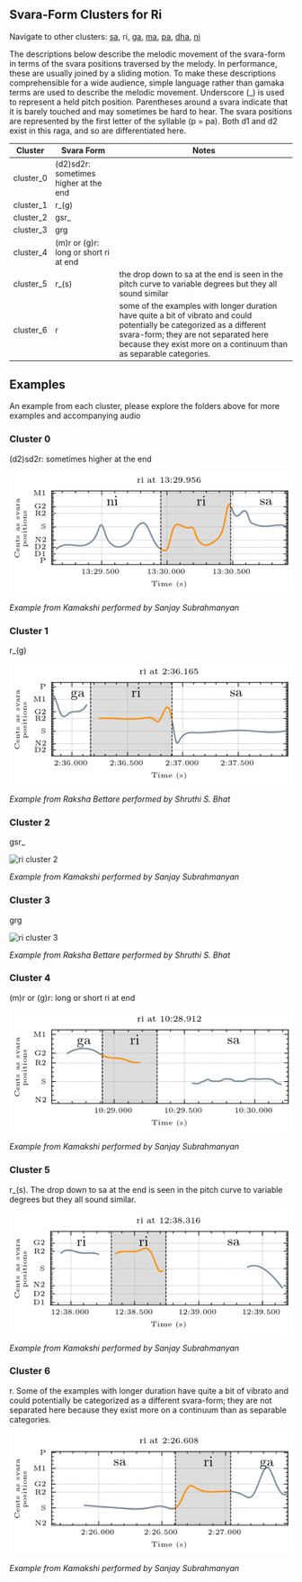 ## Svara-Form Clusters for Ri

Navigate to other clusters: [sa](../sa), ri, [ga](../ga), [ma](../ma), [pa](../pa), [dha](../dha), [ni](../ni)

The descriptions below describe the melodic movement of the svara-form in terms of the svara positions traversed by the melody. In performance, these are usually joined by a sliding motion. To make these descriptions comprehensible for a wide audience, simple language rather than gamaka terms are used to describe the melodic movement. Underscore (_) is used to represent a held pitch position. Parentheses around a svara indicate that it is barely touched and may sometimes be hard to hear. The svara positions are represented by the first letter of the syllable (p = pa). Both d1 and d2 exist in this raga, and so are differentiated here. 

| **Cluster** | **Svara Form**                        | **Notes**                                                                                                                                                                                                                               |
|-------------|----------------------------------------|-----------------------------------------------------------------------------------------------------------------------------------------------------------------------------------------------------------------------------------------|
| cluster_0   | (d2)sd2r: sometimes higher at the end  |                                                                                                                                                                                                                                         |
| cluster_1   | r_(g)                                  |                                                                                                                                                                                                                                         |
| cluster_2   | gsr_                                   |                                                                                                                                                                                                                                         |
| cluster_3   | grg                                    |                                                                                                                                                                                                                                         |
| cluster_4   | (m)r or (g)r:  long or short ri at end |                                                                                                                                                                                                                                         |
| cluster_5   | r_(s)                                  | the drop down to sa at the end is seen in the pitch curve to variable degrees but they all sound similar                                                                                                                                |
| cluster_6   | r                                      | some of the examples with longer duration have quite a bit of vibrato and could potentially be categorized as a different svara-form; they are not separated here because they exist more on a continuum than as separable categories.  |



## Examples

An example from each cluster, please explore the folders above for more examples and accompanying audio

### Cluster 0

(d2)sd2r: sometimes higher at the end

<div align="left">
  <img src="cluster_0/kamakshi_1034.png" alt="ri cluster 0" />
  <p><em>Example from Kamakshi performed by Sanjay Subrahmanyan</em></p>
</div>

### Cluster 1

r_(g)

<div align="left">
  <img src="cluster_1/raksha_bettare_267.png" alt="ri cluster 1" />
  <p><em>Example from Raksha Bettare performed by Shruthi S. Bhat</em></p>
</div>

### Cluster 2

gsr_

<div align="left">
  <img src="cluster_2/raksha_bettare_1341.png" alt="ri cluster 2" />
  <p><em>Example from Kamakshi performed by Sanjay Subrahmanyan</em></p>
</div>

### Cluster 3

grg

<div align="left">
  <img src="cluster_3/kamakshi_289.png" alt="ri cluster 3" />
  <p><em>Example from Raksha Bettare performed by Shruthi S. Bhat</em></p>
</div>

### Cluster 4

(m)r or (g)r:  long or short ri at end

<div align="left">
  <img src="cluster_4/kamakshi_736.png" alt="ri cluster 4" />
  <p><em>Example from Kamakshi performed by Sanjay Subrahmanyan</em></p>
</div>

### Cluster 5

r_(s). The drop down to sa at the end is seen in the pitch curve to variable degrees but they all sound similar.

<div align="left">
  <img src="cluster_5/kamakshi_971.png" alt="ri cluster 5" />
  <p><em>Example from Kamakshi performed by Sanjay Subrahmanyan</em></p>
</div>


### Cluster 6

r. Some of the examples with longer duration have quite a bit of vibrato and could potentially be categorized as a different svara-form; they are not separated here because they exist more on a continuum than as separable categories.

<div align="left">
  <img src="cluster_6/kamakshi_113.png" alt="ri cluster 5" />
  <p><em>Example from Kamakshi performed by Sanjay Subrahmanyan</em></p>
</div>


